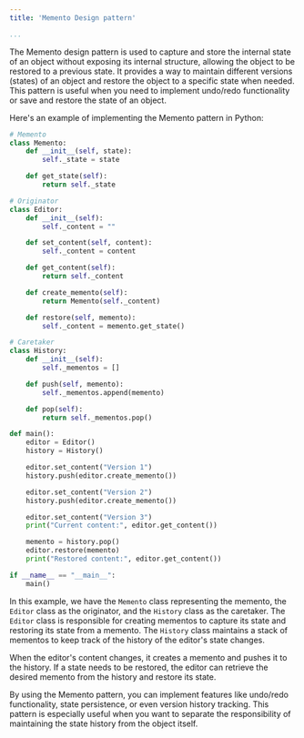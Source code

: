 ```yaml
---
title: 'Memento Design pattern'

...
```

The Memento design pattern is used to capture and store the internal state of an object without exposing its internal structure, allowing the object to be restored to a previous state. It provides a way to maintain different versions (states) of an object and restore the object to a specific state when needed. This pattern is useful when you need to implement undo/redo functionality or save and restore the state of an object.

Here's an example of implementing the Memento pattern in Python:

```python
# Memento
class Memento:
    def __init__(self, state):
        self._state = state

    def get_state(self):
        return self._state

# Originator
class Editor:
    def __init__(self):
        self._content = ""

    def set_content(self, content):
        self._content = content

    def get_content(self):
        return self._content

    def create_memento(self):
        return Memento(self._content)

    def restore(self, memento):
        self._content = memento.get_state()

# Caretaker
class History:
    def __init__(self):
        self._mementos = []

    def push(self, memento):
        self._mementos.append(memento)

    def pop(self):
        return self._mementos.pop()

def main():
    editor = Editor()
    history = History()

    editor.set_content("Version 1")
    history.push(editor.create_memento())

    editor.set_content("Version 2")
    history.push(editor.create_memento())

    editor.set_content("Version 3")
    print("Current content:", editor.get_content())

    memento = history.pop()
    editor.restore(memento)
    print("Restored content:", editor.get_content())

if __name__ == "__main__":
    main()
```

In this example, we have the `Memento` class representing the memento, the `Editor` class as the originator, and the `History` class as the caretaker. The `Editor` class is responsible for creating mementos to capture its state and restoring its state from a memento. The `History` class maintains a stack of mementos to keep track of the history of the editor's state changes.

When the editor's content changes, it creates a memento and pushes it to the history. If a state needs to be restored, the editor can retrieve the desired memento from the history and restore its state.

By using the Memento pattern, you can implement features like undo/redo functionality, state persistence, or even version history tracking. This pattern is especially useful when you want to separate the responsibility of maintaining the state history from the object itself.